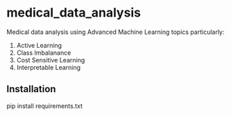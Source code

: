 # medical_data_analysis
Medical data analysis using Advanced Machine Learning topics particularly:
1) Active Learning
2) Class Imbalanance
3) Cost Sensitive Learning
4) Interpretable Learning


## Installation
pip install requirements.txt
